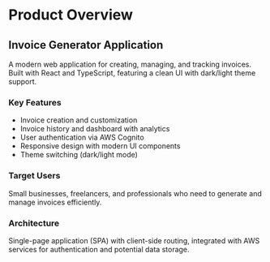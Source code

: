 # Product Overview

## Invoice Generator Application

A modern web application for creating, managing, and tracking invoices. Built with React and TypeScript, featuring a clean UI with dark/light theme support.

### Key Features
- Invoice creation and customization
- Invoice history and dashboard with analytics
- User authentication via AWS Cognito
- Responsive design with modern UI components
- Theme switching (dark/light mode)

### Target Users
Small businesses, freelancers, and professionals who need to generate and manage invoices efficiently.

### Architecture
Single-page application (SPA) with client-side routing, integrated with AWS services for authentication and potential data storage.